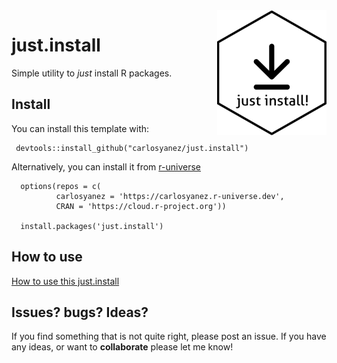 <img src="https://github.com/carlosyanez/just.install/raw/main/img/hexSticker.png" width = "175" height = "200" align="right" border=0 style="border:0; text-decoration:none; outline:none"/>


# just.install
Simple utility to *just* install R packages.

## Install
You can install this template with:

```
 devtools::install_github("carlosyanez/just.install")
 ```
 
Alternatively, you can install it from [r-universe](https://r-universe.dev/) 

```
  options(repos = c(
          carlosyanez = 'https://carlosyanez.r-universe.dev',
          CRAN = 'https://cloud.r-project.org'))

  install.packages('just.install')
```
## How to use 

[How to use this just.install](https://carlosyanez.github.io/just.install/articles/how_to_use.html)


## Issues? bugs? Ideas?

If you find something that is not quite right, please post an issue.
If you have any ideas, or want to **collaborate** please let me know!

